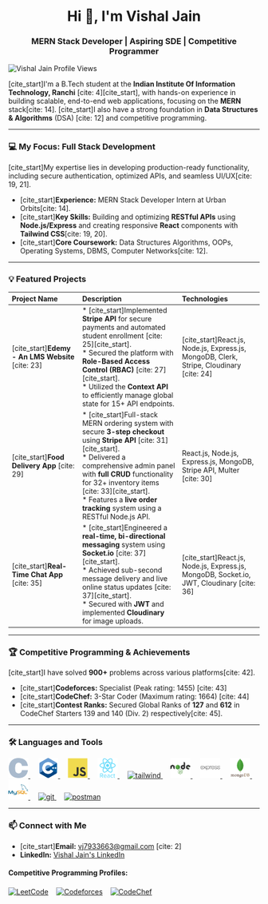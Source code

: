 <h1 align="center">Hi 👋, I'm Vishal Jain</h1>
<h3 align="center">MERN Stack Developer | Aspiring SDE | Competitive Programmer</h3>

<p align="left"> <img src="https://komarev.com/ghpvc/?username=VishalJain&label=Profile%20views&color=0e75b6&style=flat" alt="Vishal Jain Profile Views" /> </p>

[cite_start]I'm a B.Tech student at the **Indian Institute Of Information Technology, Ranchi** [cite: 4][cite_start], with hands-on experience in building scalable, end-to-end web applications, focusing on the **MERN** stack[cite: 14]. [cite_start]I also have a strong foundation in **Data Structures & Algorithms** (DSA) [cite: 12] and competitive programming.

---

### 💻 My Focus: Full Stack Development

[cite_start]My expertise lies in developing production-ready functionality, including secure authentication, optimized APIs, and seamless UI/UX[cite: 19, 21].

* [cite_start]**Experience:** MERN Stack Developer Intern at Urban Orbits[cite: 14].
* [cite_start]**Key Skills:** Building and optimizing **RESTful APIs** using **Node.js/Express** and creating responsive **React** components with **Tailwind CSS**[cite: 19, 20].
* [cite_start]**Core Coursework:** Data Structures Algorithms, OOPs, Operating Systems, DBMS, Computer Networks[cite: 12].

---

### 💡 Featured Projects

| Project Name | Description | Technologies |
| :--- | :--- | :--- |
| [cite_start]**Edemy - An LMS Website** [cite: 23] | * [cite_start]Implemented **Stripe API** for secure payments and automated student enrollment [cite: 25][cite_start].<br>* Secured the platform with **Role-Based Access Control (RBAC)** [cite: 27][cite_start].<br>* Utilized the **Context API** to efficiently manage global state for 15+ API endpoints. | [cite_start]React.js, Node.js, Express.js, MongoDB, Clerk, Stripe, Cloudinary [cite: 24] |
| [cite_start]**Food Delivery App** [cite: 29] | * [cite_start]Full-stack MERN ordering system with secure **3-step checkout** using **Stripe API** [cite: 31][cite_start].<br>* Delivered a comprehensive admin panel with **full CRUD** functionality for 32+ inventory items [cite: 33][cite_start].<br>* Features a **live order tracking** system using a RESTful Node.js API. | React.js, Node.js, Express.js, MongoDB, Stripe API, Multer [cite: 30] |
| [cite_start]**Real-Time Chat App** [cite: 35] | * [cite_start]Engineered a **real-time, bi-directional messaging** system using **Socket.io** [cite: 37][cite_start].<br>* Achieved sub-second message delivery and live online status updates [cite: 37][cite_start].<br>* Secured with **JWT** and implemented **Cloudinary** for image uploads. | [cite_start]React.js, Node.js, Express.js, MongoDB, Socket.io, JWT, Cloudinary [cite: 36] |

---

### 🏆 Competitive Programming & Achievements

[cite_start]I have solved **900+** problems across various platforms[cite: 42].

* [cite_start]**Codeforces:** Specialist (Peak rating: 1455) [cite: 43]
* [cite_start]**CodeChef:** 3-Star Coder (Maximum rating: 1664) [cite: 44]
* [cite_start]**Contest Ranks:** Secured Global Ranks of **127** and **612** in CodeChef Starters 139 and 140 (Div. 2) respectively[cite: 45].

---

### 🛠️ Languages and Tools
<p align="left">
    <a href="https://www.cprogramming.com/" target="_blank" rel="noreferrer"> <img src="https://raw.githubusercontent.com/devicons/devicon/master/icons/c/c-original.svg" alt="c" width="40" height="40"/> </a>&nbsp;&nbsp;&nbsp;
    <a href="https://www.w3schools.com/cpp/" target="_blank" rel="noreferrer"> <img src="https://raw.githubusercontent.com/devicons/devicon/master/icons/cplusplus/cplusplus-original.svg" alt="cplusplus" width="40" height="40"/> </a>&nbsp;&nbsp;&nbsp;
    <a href="https://developer.mozilla.org/en-US/docs/Web/JavaScript" target="_blank" rel="noreferrer"> <img src="https://raw.githubusercontent.com/devicons/devicon/master/icons/javascript/javascript-original.svg" alt="javascript" width="40" height="40"/> </a>&nbsp;&nbsp;&nbsp;
    <a href="https://reactjs.org/" target="_blank" rel="noreferrer"> <img src="https://raw.githubusercontent.com/devicons/devicon/master/icons/react/react-original-wordmark.svg" alt="react" width="40" height="40"/> </a>&nbsp;&nbsp;&nbsp;
    <a href="https://tailwindcss.com/" target="_blank" rel="noreferrer"> <img src="https://www.vectorlogo.zone/logos/tailwindcss/tailwindcss-icon.svg" alt="tailwind" width="40" height="40"/> </a>&nbsp;&nbsp;&nbsp;
    <a href="https://nodejs.org" target="_blank" rel="noreferrer"> <img src="https://raw.githubusercontent.com/devicons/devicon/master/icons/nodejs/nodejs-original-wordmark.svg" alt="nodejs" width="40" height="40"/> </a>&nbsp;&nbsp;&nbsp;
    <a href="https://expressjs.com" target="_blank" rel="noreferrer"> <img src="https://raw.githubusercontent.com/devicons/devicon/master/icons/express/express-original-wordmark.svg" alt="express" width="40" height="40"/> </a>&nbsp;&nbsp;&nbsp;
    <a href="https://www.mongodb.com/" target="_blank" rel="noreferrer"> <img src="https://raw.githubusercontent.com/devicons/devicon/master/icons/mongodb/mongodb-original-wordmark.svg" alt="mongodb" width="40" height="40"/> </a>&nbsp;&nbsp;&nbsp;
    <a href="https://www.mysql.com/" target="_blank" rel="noreferrer"> <img src="https://raw.githubusercontent.com/devicons/devicon/master/icons/mysql/mysql-original-wordmark.svg" alt="mysql" width="40" height="40"/> </a>&nbsp;&nbsp;&nbsp;
    <a href="https://git-scm.com/" target="_blank" rel="noreferrer"> <img src="https://www.vectorlogo.zone/logos/git-scm/git-scm-icon.svg" alt="git" width="40" height="40"/> </a>&nbsp;&nbsp;&nbsp;
    <a href="https://postman.com" target="_blank" rel="noreferrer"> <img src="https://www.vectorlogo.zone/logos/getpostman/getpostman-icon.svg" alt="postman" width="40" height="40"/> </a>
</p>

---

### 📫 Connect with Me

* [cite_start]**Email:** vj7933663@gmail.com [cite: 2]
* **LinkedIn:** [Vishal Jain's LinkedIn](https://www.linkedin.com/in/vishal-jain-5661b0257/)

<h4 align="left">Competitive Programming Profiles:</h4>
<p align="left">
    <a href="https://leetcode.com/" target="blank"><img align="center" src="https://raw.githubusercontent.com/rahuldkjain/github-profile-readme-generator/master/src/images/icons/Social/leet-code.svg" alt="LeetCode" height="30" width="40" /></a>&nbsp;&nbsp;&nbsp;
    <a href="https://codeforces.com/" target="blank"><img align="center" src="https://raw.githubusercontent.com/rahuldkjain/github-profile-readme-generator/master/src/images/icons/Social/codeforces.svg" alt="Codeforces" height="30" width="40" /></a>&nbsp;&nbsp;&nbsp;
    <a href="https://www.codechef.com/" target="blank"><img align="center" src="https://cdn.jsdelivr.net/npm/simple-icons@3.1.0/icons/codechef.svg" alt="CodeChef" height="30" width="40" /></a>
</p>
